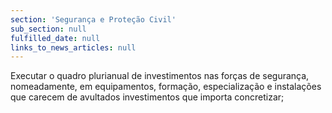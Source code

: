 ```yaml
---
section: 'Segurança e Proteção Civil'
sub_section: null
fulfilled_date: null
links_to_news_articles: null
---
```


Executar o quadro plurianual de investimentos nas forças de segurança, nomeadamente, em equipamentos, formação, especialização e instalações que carecem de avultados investimentos que importa concretizar;